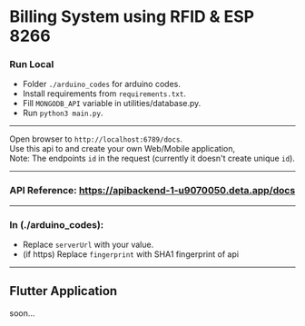 # Billing System using RFID & ESP 8266

### Run Local
- Folder `./arduino_codes` for arduino codes.
- Install requirements from `requirements.txt`.
- Fill `MONGODB_API` variable in utilities/database.py.
- Run `python3 main.py`.
<hr>
Open browser to <code>http://localhost:6789/docs</code>.
<br>
Use this api to and create your own Web/Mobile application,<br> 
Note: The endpoints  <code>id</code> in the request (currently it doesn't create unique <code>id</code>).
<hr>

### API Reference: https://apibackend-1-u9070050.deta.app/docs
<hr>

### In (./arduino_codes):
- Replace `serverUrl` with your value.
- (if https) Replace `fingerprint` with SHA1 fingerprint of api
<hr>

## Flutter Application
soon...
